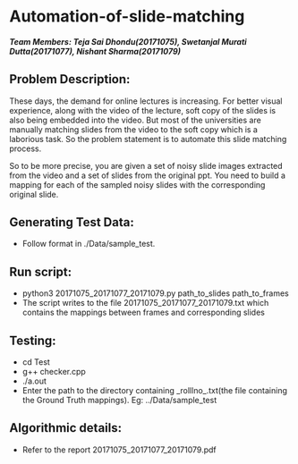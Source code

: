 # Automation-of-slide-matching
##### Team Members: Teja Sai Dhondu(20171075), Swetanjal Murati Dutta(20171077), Nishant Sharma(20171079)  

## Problem Description:
These days, the demand for online lectures is increasing. For better visual experience,
along with the video of the lecture, soft copy of the slides is also being embedded into the
video. But most of the universities are manually matching slides from the video to the soft
copy which is a laborious task. So the problem statement is to automate this slide matching
process.

So to be more precise, you are given a set of noisy slide images extracted from the video and
a set of slides from the original ppt. You need to build a mapping for each of the sampled
noisy slides with the corresponding original slide.

## Generating Test Data:
- Follow format in ./Data/sample_test.

## Run script:
- python3 20171075\_20171077\_20171079.py path\_to\_slides path\_to\_frames
- The script writes to the file 20171075\_20171077\_20171079.txt which contains the mappings between frames and corresponding slides

## Testing:
- cd Test
- g++ checker.cpp
- ./a.out
- Enter the path to the directory containing \_rolllno\_.txt(the file containing the Ground Truth mappings). Eg: ../Data/sample_test

## Algorithmic details:
- Refer to the report 20171075\_20171077\_20171079.pdf
